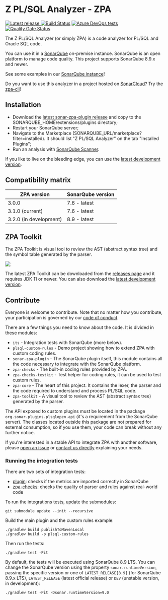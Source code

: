 # Z PL/SQL Analyzer - ZPA

[![Latest release](https://img.shields.io/github/release/felipebz/zpa.svg) ](https://github.com/felipebz/zpa/releases/latest)
[![Build Status](https://dev.azure.com/felipebz/z-plsql-analyzer/_apis/build/status/Build?branchName=main)](https://dev.azure.com/felipebz/z-plsql-analyzer/_build/latest?definitionId=3&branchName=main)
[![Azure DevOps tests](https://img.shields.io/azure-devops/tests/felipebz/z-plsql-analyzer/3/main.svg)](https://dev.azure.com/felipebz/z-plsql-analyzer/_build/latest?definitionId=3&branchName=main)
[![Quality Gate Status](https://sonarqube.felipezorzo.com.br/api/project_badges/measure?project=com.felipebz.zpa%3Azpa&metric=alert_status)](https://sonarqube.felipezorzo.com.br/dashboard?id=com.felipebz.zpa%3Azpa)

The Z PL/SQL Analyzer (or simply ZPA) is a code analyzer for PL/SQL and Oracle SQL code.

You can use it in a [SonarQube](https://www.sonarqube.org) on-premise instance. SonarQube is an open platform to manage code quality. This project supports SonarQube 8.9.x and newer.

See some examples in our [SonarQube instance](https://sonarqube.felipezorzo.com.br/projects?languages=plsqlopen)!

Do you want to use this analyzer in a project hosted on [SonarCloud](https://sonarcloud.io)? Try the [zpa-cli](https://github.com/felipebz/zpa-cli)!

## Installation

- Download the [latest sonar-zpa-plugin release](https://github.com/felipebz/zpa/releases/latest) and copy to the SONARQUBE_HOME/extensions/plugins directory;
- Restart your SonarQube server;
- Navigate to the Marketplace (SONARQUBE_URL/marketplace?filter=installed). It should list "Z PL/SQL Analyzer" on the tab "Installed Plugins";
- Run an analysis with [SonarQube Scanner](https://docs.sonarqube.org/display/SCAN/Analyzing+with+SonarQube+Scanner).

If you like to live on the bleeding edge, you can use the [latest development version](https://felipezorzo.com.br/api/download/com.felipebz.zpa/sonar-zpa-plugin/latest).

## Compatibility matrix

| ZPA version            | SonarQube version |
|------------------------|-------------------|
| 3.0.0                  | 7.6 - latest      |
| 3.1.0 (current)        | 7.6 - latest      |
| 3.2.0 (in development) | 8.9 - latest      |

## ZPA Toolkit

The ZPA Toolkit is visual tool to review the AST (abstract syntax tree) and the symbol table generated by the parser.

![](https://raw.githubusercontent.com/wiki/felipebz/zpa/img/zpa-toolkit.png)

The latest ZPA Toolkit can be downloaded from the [releases page](https://github.com/felipebz/zpa/releases/latest) and it requires JDK 11 or newer. You can also download the [latest development version](https://felipezorzo.com.br/api/download/com.felipebz.zpa/zpa-toolkit/latest). 

## Contribute

Everyone is welcome to contribute. Note that no matter how you contribute, your participation is governed by our [code of conduct](CODE_OF_CONDUCT.md).

There are a few things you need to know about the code. It is divided in these modules:

- `its` - Integration tests with SonarQube (more below).
- `plsql-custom-rules` - Demo project showing how to extend ZPA with custom coding rules.
- `sonar-zpa-plugin` - The SonarQube plugin itself, this module contains all the code necessary to integrate with the SonarQube platform.
- `zpa-checks` - The built-in coding rules provided by ZPA.
- `zpa-checks-testkit` - Test helper for coding rules, it can be used to test custom rules.
- `zpa-core` - The heart of this project. It contains the lexer, the parser and the code required to understand and process PL/SQL code.
- `zpa-toolkit` - A visual tool to review the AST (abstract syntax tree) generated by the parser.

The API exposed to custom plugins must be located in the package `org.sonar.plugins.plsqlopen.api` (it's a requirement from the SonarQube server). The classes located outside this package are not prepared for external consumption, so if you use them, your code can break without any further notice.

If you're interested in a stable API to integrate ZPA with another software, please [open an issue](https://github.com/felipebz/zpa/issues/new) or [contact us directly](https://felipezorzo.com.br/contact) explaining your needs.

### Running the integration tests

There are two sets of integration tests:

- [plugin](https://github.com/felipebz/zpa/tree/main/its/plugin): checks if the metrics are imported correctly in SonarQube
- [zpa-checks](https://github.com/felipebz/zpa/tree/main/zpa-checks/src/integrationTest): checks the quality of parser and rules against real-world code

To run the integrations tests, update the submodules:

    git submodule update --init --recursive
    
Build the main plugin and the custom rules example:

    ./gradlew build publishToMavenLocal
    ./gradlew build -p plsql-custom-rules

Then run the tests:

    ./gradlew test -Pit

By default, the tests will be executed using SonarQube 8.9 LTS. You can change the SonarQube version using the property `sonar.runtimeVersion`, passing the specific version or one of `LATEST_RELEASE[8.9]` (for SonarQube 8.9.x LTS), `LATEST_RELEASE` (latest official release) or `DEV` (unstable version, in development): 

    ./gradlew test -Pit -Dsonar.runtimeVersion=9.0
